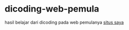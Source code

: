 # dicoding-web-pemula
hasil belajar dari dicoding pada web pemulanya
<a href="https://zesty-bavarois-a619b5.netlify.app/" alt="License">situs saya</a>
